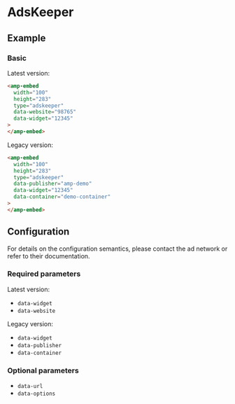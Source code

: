 <!---
Copyright 2021 The AMP HTML Authors. All Rights Reserved.

Licensed under the Apache License, Version 2.0 (the "License");
you may not use this file except in compliance with the License.
You may obtain a copy of the License at

      http://www.apache.org/licenses/LICENSE-2.0

Unless required by applicable law or agreed to in writing, software
distributed under the License is distributed on an "AS-IS" BASIS,
WITHOUT WARRANTIES OR CONDITIONS OF ANY KIND, either express or implied.
See the License for the specific language governing permissions and
limitations under the License.
-->

# AdsKeeper

## Example

### Basic

Latest version:
```html
<amp-embed
  width="100"
  height="283"
  type="adskeeper"
  data-website="98765"
  data-widget="12345"
>
</amp-embed>
```

Legacy version:
```html
<amp-embed
  width="100"
  height="283"
  type="adskeeper"
  data-publisher="amp-demo"
  data-widget="12345"
  data-container="demo-container"
>
</amp-embed>
```

## Configuration

For details on the configuration semantics, please contact the ad network or refer to their documentation.

### Required parameters

Latest version:
-   `data-widget`
-   `data-website`

Legacy version:
-   `data-widget`
-   `data-publisher`
-   `data-container`

### Optional parameters

-   `data-url`
-   `data-options`
